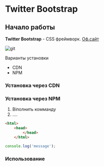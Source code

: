 # Twitter Bootstrap


## Начало работы
**Twitter Bootstrap** - CSS фреймворк. [Оф.сайт](https://bootstrap.com/)

![git](https://git-scm.com/images/logo@2x.png)

Варианты установки
* CDN
* NPM


### Установка через CDN

### Установка через NPM
1. Віполнить комманду
2. ....

```html
<html>
    <head>
        </head>
    </html>
```

```javascript
console.log('message');

```

### Использование


